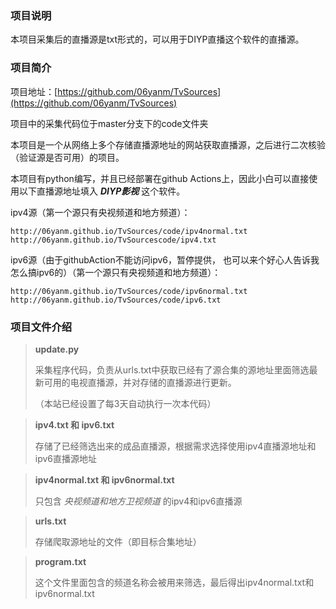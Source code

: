 ### 项目说明

本项目采集后的直播源是txt形式的，可以用于DIYP直播这个软件的直播源。

### 项目简介

项目地址：[https://github.com/06yanm/TvSources](https://github.com/06yanm/TvSources)

项目中的采集代码位于master分支下的code文件夹

本项目是一个从网络上多个存储直播源地址的网站获取直播源，之后进行二次核验（验证源是否可用）的项目。

本项目有python编写，并且已经部署在github Actions上，因此小白可以直接使用以下直播源地址填入  ***DIYP影视***   这个软件。

ipv4源（第一个源只有央视频道和地方频道）：

```
http://06yanm.github.io/TvSources/code/ipv4normal.txt
http://06yanm.github.io/TvSourcescode/ipv4.txt
```

ipv6源（由于githubAction不能访问ipv6，暂停提供， 也可以来个好心人告诉我怎么搞ipv6的）（第一个源只有央视频道和地方频道）：

```
http://06yanm.github.io/TvSources/code/ipv6normal.txt
http://06yanm.github.io/TvSources/code/ipv6.txt
```

### 项目文件介绍

> **update.py**
>
> 采集程序代码，负责从urls.txt中获取已经有了源合集的源地址里面筛选最新可用的电视直播源，并对存储的直播源进行更新。
>
> （本站已经设置了每3天自动执行一次本代码）

> **ipv4.txt 和 ipv6.txt**
>
> 存储了已经筛选出来的成品直播源，根据需求选择使用ipv4直播源地址和ipv6直播源地址

> **ipv4normal.txt 和 ipv6normal.txt**
>
> 只包含 *央视频道和地方卫视频道* 的ipv4和ipv6直播源

> **urls.txt**
>
> 存储爬取源地址的文件（即目标合集地址）

> **program.txt**
>
> 这个文件里面包含的频道名称会被用来筛选，最后得出ipv4normal.txt和ipv6normal.txt
